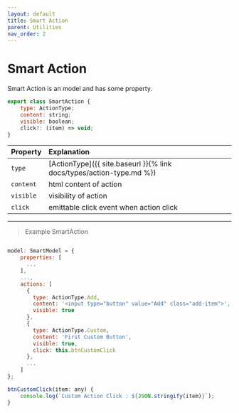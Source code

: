 ```yaml
---
layout: default
title: Smart Action
parent: Utilities
nav_order: 2
---
```


# Smart Action

Smart Action is an model and has some property.

```javascript
export class SmartAction {
    type: ActionType;
    content: string;
    visible: boolean;
    click?: (item) => void;
}
```

| Property  | Explanation                          |
|:----------|:-------------------------------------|
| `type`    | [ActionType]({{ site.baseurl }}{% link docs/types/action-type.md %})   |
| `content`      | html content of action                  |
| `visible`      | visibility of action              |
| `click`      |  emittable click event when action click               |

---

> Example SmartAction

```javascript

model: SmartModel = {
    properties: [
      ...
    ],
    ...,
    actions: [
      {
        type: ActionType.Add,
        content: '<input type="button" value="Add" class="add-item">',
        visible: true
      },
      {
        type: ActionType.Custom,
        content: 'First Custom Button',
        visible: true,
        click: this.btnCustomClick
      },
      ...
    ]
};

btnCustomClick(item: any) {
    console.log(`Custom Action Click : ${JSON.stringify(item)}`);
}
```
